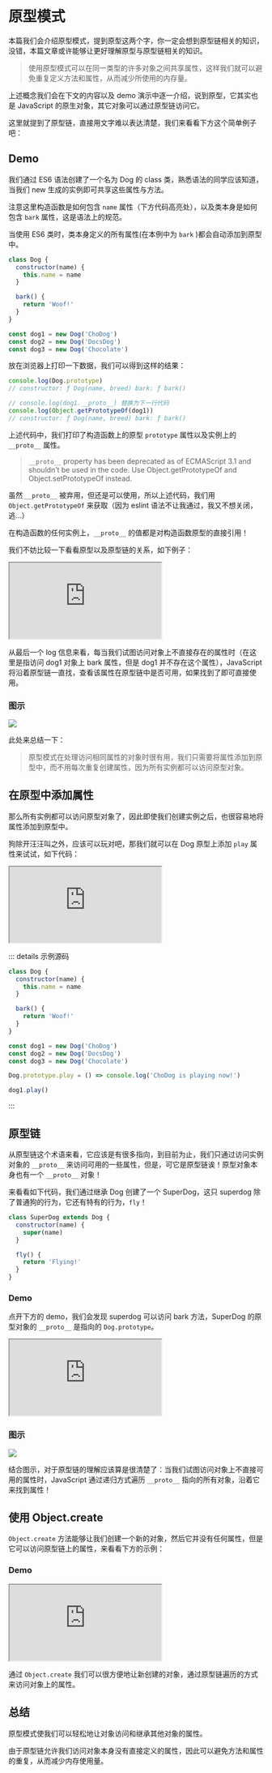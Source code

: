 # 原型模式

本篇我们会介绍原型模式，提到原型这两个字，你一定会想到原型链相关的知识，没错，本篇文章或许能够让更好理解原型与原型链相关的知识。

> 使用原型模式可以在同一类型的许多对象之间共享属性，这样我们就可以避免重复定义方法和属性，从而减少所使用的内存量。

上述概念我们会在下文的内容以及 demo 演示中逐一介绍，说到原型，它其实也是 JavaScript 的原生对象，其它对象可以通过原型链访问它。

这里就提到了原型链，直接用文字难以表达清楚，我们来看看下方这个简单例子吧：

## Demo

我们通过 ES6 语法创建了一个名为 Dog 的 class 类，熟悉语法的同学应该知道，当我们 new 生成的实例即可共享这些属性与方法。

注意这里构造函数是如何包含 `name` 属性（下方代码高亮处），以及类本身是如何包含 `bark` 属性，这是语法上的规范。

当使用 ES6 类时，类本身定义的所有属性(在本例中为 `bark` )都会自动添加到原型中。

```js {3}
class Dog {
  constructor(name) {
    this.name = name
  }

  bark() {
    return 'Woof!'
  }
}

const dog1 = new Dog('ChoDog')
const dog2 = new Dog('DocsDog')
const dog3 = new Dog('Chocolate')
```

放在浏览器上打印一下数据，我们可以得到这样的结果：

```js {4}
console.log(Dog.prototype)
// constructor: ƒ Dog(name, breed) bark: ƒ bark()

// console.log(dog1.__proto__) 替换为下一行代码
console.log(Object.getPrototypeOf(dog1))
// constructor: ƒ Dog(name, breed) bark: ƒ bark()
```

上述代码中，我们打印了构造函数上的原型 `prototype` 属性以及实例上的 `__proto__` 属性。

> `__proto__` property has been deprecated as of ECMAScript 3.1 and shouldn’t be used in the code. Use Object.getPrototypeOf and Object.setPrototypeOf instead.

虽然 `__proto__` 被弃用，但还是可以使用，所以上述代码，我们用 `Object.getPrototypeOf` 来获取（因为 eslint 语法不让我通过，我又不想关闭，逃...）

在构造函数的任何实例上，`__proto__` 的值都是对构造函数原型的直接引用！

我们不妨比较一下看看原型以及原型链的关系，如下例子：

<iframe src="https://stackblitz.com/edit/prototype-pattern-dog-demo?devToolsHeight=33&embed=1&file=index.js"></iframe>

从最后一个 log 信息来看，每当我们试图访问对象上不直接存在的属性时（在这里是指访问 dog1 对象上 bark 属性，但是 dog1 并不存在这个属性），JavaScript 将沿着原型链一直找，查看该属性在原型链中是否可用，如果找到了即可直接使用。

### 图示

![](/patterns/prototype/1.png)

此处来总结一下：

> 原型模式在处理访问相同属性的对象时很有用，我们只需要将属性添加到原型中，而不用每次重复创建属性，因为所有实例都可以访问原型对象。

## 在原型中添加属性

那么所有实例都可以访问原型对象了，因此即使我们创建实例之后，也很容易地将属性添加到原型中。

狗除开汪汪叫之外，应该可以玩对吧，那我们就可以在 Dog 原型上添加 `play` 属性来试试，如下代码：

<iframe src='https://stackblitz.com/edit/prototype-pattern-dog-play?ctl=1&devToolsHeight=33&embed=1&file=index.js'></iframe>

::: details 示例源码

```js {15}
class Dog {
  constructor(name) {
    this.name = name
  }

  bark() {
    return 'Woof!'
  }
}

const dog1 = new Dog('ChoDog')
const dog2 = new Dog('DocsDog')
const dog3 = new Dog('Chocolate')

Dog.prototype.play = () => console.log('ChoDog is playing now!')

dog1.play()
```

:::

## 原型链

从原型链这个术语来看，它应该是有很多指向，到目前为止，我们只通过访问实例对象的 `__proto__` 来访问可用的一些属性，但是，可它是原型链诶！原型对象本身也有一个 `__proto__` 对象！

来看看如下代码，我们通过继承 Dog 创建了一个 SuperDog，这只 superdog 除了普通狗的行为，它还有特有的行为，`fly`！

```js {1,6}
class SuperDog extends Dog {
  constructor(name) {
    super(name)
  }

  fly() {
    return 'Flying!'
  }
}
```

### Demo

点开下方的 demo，我们会发现 superdog 可以访问 bark 方法，SuperDog 的原型对象的 `__proto__` 是指向的 `Dog.prototype`。

<iframe src='https://stackblitz.com/edit/prototype-pattern-dog-fly?ctl=1&devToolsHeight=33&embed=1&file=index.js'></iframe>

### 图示

![](/patterns/prototype/2.png)

结合图示，对于原型链的理解应该算是很清楚了：当我们试图访问对象上不直接可用的属性时，JavaScript 通过递归方式遍历 `__proto__` 指向的所有对象，沿着它来找到属性！

## 使用 Object.create

`Object.create` 方法能够让我们创建一个新的对象，然后它并没有任何属性，但是它可以访问原型链上的属性，来看看下方的示例：

### Demo

<iframe src='https://stackblitz.com/edit/prototype-pattern-object-create?ctl=1&devToolsHeight=33&embed=1&file=index.js'></iframe>

通过 `Object.create` 我们可以很方便地让新创建的对象，通过原型链遍历的方式来访问对象上的属性。

## 总结

原型模式使我们可以轻松地让对象访问和继承其他对象的属性。

由于原型链允许我们访问对象本身没有直接定义的属性，因此可以避免方法和属性的重复，从而减少内存使用量。
